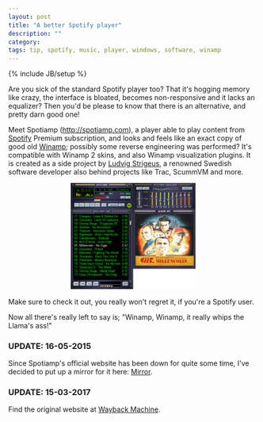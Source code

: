 ```yaml
---
layout: post
title: "A better Spotify player"
description: ""
category: 
tags: tip, spotify, music, player, windows, software, winamp
---
```

{% include JB/setup %}

Are you sick of the standard Spotify player too? That it's hogging memory like crazy, the interface is bloated, becomes non-responsive and it lacks an equalizer?
Then you'd be please to know that there is an alternative, and pretty darn good one!

<!--more-->

Meet Spotiamp (<a href="http://spotiamp.com" target="_blank">http://spotiamp.com</a>), a player able to play content from <a href="http://spotify.com" target="_blank">Spotify</a> Premium subscription, and looks and feels like an exact
copy of good old <a href="http://winamp.com" target="_blank">Winamp</a>; possibly some reverse engineering was performed? It's compatible with Winamp 2 skins,
and also Winamp visualization plugins. It is created as a side project by <a href="http://en.wikipedia.org/wiki/Ludvig_Strigeus" target="_blank">Ludvig Strigeus</a>,
a renowned Swedish software developer also behind projects like Trac, ScummVM and more.

<p style="text-align: center">
	<img src="/assets/images/spotiamp.png" alt="" style="max-width: 50%" />
</p>

Make sure to check it out, you really won't regret it, if you're a Spotify user.

Now all there's really left to say is; "Winamp, Winamp, it really whips the Llama's ass!"

### UPDATE: 16-05-2015

Since Spotiamp's official website has been down for quite some time, I've decided to put up a mirror for it here: <a href="/assets/downloads/Spotiamp_0.2_Setup.exe">Mirror</a>.

### UPDATE: 15-03-2017

Find the original website at <a href="https://web.archive.org/web/20160109220758/http://spotiamb.com/" target="_blank">Wayback Machine</a>.